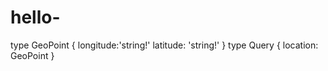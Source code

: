 # hello-
type GeoPoint {
     longitude:'string!'
     latitude: 'string!'
   }
  type Query {
    location: GeoPoint
}
